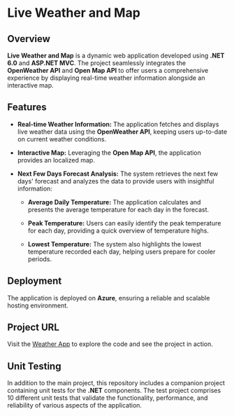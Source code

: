 # Live Weather and Map

## Overview

**Live Weather and Map** is a dynamic web application developed using **.NET 6.0** and **ASP.NET MVC**. The project seamlessly integrates the **OpenWeather API** and **Open Map API** to offer users a comprehensive experience by displaying real-time weather information alongside an interactive map.

## Features

- **Real-time Weather Information:** The application fetches and displays live weather data using the **OpenWeather API**, keeping users up-to-date on current weather conditions.

- **Interactive Map:** Leveraging the **Open Map API**, the application provides an localized map.

- **Next Few Days Forecast Analysis:** The system retrieves the next few days' forecast and analyzes the data to provide users with insightful information:

  - **Average Daily Temperature:** The application calculates and presents the average temperature for each day in the forecast.

  - **Peak Temperature:** Users can easily identify the peak temperature for each day, providing a quick overview of temperature highs.

  - **Lowest Temperature:** The system also highlights the lowest temperature recorded each day, helping users prepare for cooler periods.

## Deployment

The application is deployed on **Azure**, ensuring a reliable and scalable hosting environment.

## Project URL
Visit the [Weather App](https://weatherapp-deanholland.azurewebsites.net/) to explore the code and see the project in action.

## Unit Testing

In addition to the main project, this repository includes a companion project containing unit tests for the **.NET** components. The test project comprises 10 different unit tests that validate the functionality, performance, and reliability of various aspects of the application.
